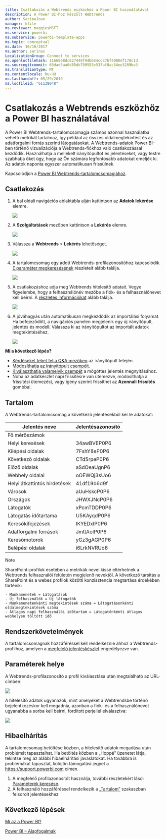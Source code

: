 ```yaml
---
title: Csatlakozás a Webtrends eszközhöz a Power BI használatával
description: A Power BI-hoz készült Webtrends
author: SarinaJoan
manager: kfile
ms.reviewer: maggiesMSFT
ms.service: powerbi
ms.subservice: powerbi-template-apps
ms.topic: conceptual
ms.date: 10/16/2017
ms.author: sarinas
LocalizationGroup: Connect to services
ms.openlocfilehash: 1166808dc827448f94bb84cc37bf4000df178c1d
ms.sourcegitcommit: 60dad5aa0d85db790553e537bf8ac34ee3289ba3
ms.translationtype: MT
ms.contentlocale: hu-HU
ms.lasthandoff: 05/29/2019
ms.locfileid: "61138048"
---
```

# <a name="connect-to-webtrends-with-power-bi"></a>Csatlakozás a Webtrends eszközhöz a Power BI használatával
A Power BI Webtrends-tartalomcsomagja számos azonnal használatba vehető metrikát tartalmaz, így például az összes oldalmegtekintést és az adatforgalmi forrás szerinti látogatásokat. A Webtrends-adatok Power BI-ben történő vizualizációja a Webtrends-fiókhoz való csatlakozással kezdődik. Használhatja a mellékelt irányítópultot és jelentéseket, vagy testre szabhatja őket úgy, hogy az Ön számára legfontosabb adatokat emeljék ki.  Az adatok naponta egyszer automatikusan frissülnek.

Kapcsolódjon a [Power BI Webtrends-tartalomcsomagjához](https://app.powerbi.com/getdata/services/webtrends).

## <a name="how-to-connect"></a>Csatlakozás
1. A bal oldali navigációs ablaktábla alján kattintson az **Adatok lekérése** elemre.
   
   ![](media/service-connect-to-webtrends/getdata3.png)
2. A **Szolgáltatások** mezőben kattintson a **Lekérés** elemre.
   
   ![](media/service-connect-to-webtrends/services.png)
3. Válassza a **Webtrends** \> **Lekérés** lehetőséget.
   
   ![](media/service-connect-to-webtrends/webtrends.png)
4. A tartalomcsomag egy adott Webtrends-profilazonosítóhoz kapcsolódik. [E paraméter megkeresésének](#FindingParams) részleteit alább találja.
   
   ![](media/service-connect-to-webtrends/parameters.png)
5. A csatlakozáshoz adja meg Webtrends hitelesítő adatait. Vegye figyelembe, hogy a felhasználónév mezőbe a fiók- és a felhasználónevet kell beírni. A [részletes információkat](#FindingParams) alább találja.
   
   ![](media/service-connect-to-webtrends/creds.png)
6. A jóváhagyás után automatikusan megkezdődik az importálási folyamat. Ha befejeződött, a navigációs panelen megjelenik egy új irányítópult, jelentés és modell. Válassza ki az irányítópultot az importált adatok megtekintéséhez.
   
   ![](media/service-connect-to-webtrends/dashboard.png)

**Mi a következő lépés?**

* [Kérdéseket tehet fel a Q&A mezőben](consumer/end-user-q-and-a.md) az irányítópult tetején.
* [Módosíthatja az irányítópult csempéit](service-dashboard-edit-tile.md).
* [Kiválaszthatja valamelyik csempét](consumer/end-user-tiles.md) a mögöttes jelentés megnyitásához.
* Noha az adatkészlet napi frissítésre van ütemezve, módosíthatja a frissítési ütemezést, vagy igény szerint frissíthet az **Azonnali frissítés** gombbal.

## <a name="whats-included"></a>Tartalom
<a name="Included"></a>

A Webtrends-tartalomcsomag a következő jelentésekből kér le adatokat:  

| Jelentés neve | Jelentésazonosító |
| --- | --- |
| Fő mérőszámok | |
| Helyi keresések |34awBVEP0P6 |
| Kilépési oldalak |7FshY8eP0P6 |
| Következő oldalak |CTd5rpeP0P6 |
| Előző oldalak |aSdOeaUgnP6 |
| Webhely oldalai |oOEWQj3sUo6 |
| Helyi átkattintós hirdetések |41df19b6d9f |
| Városok |aUuHskcP0P6 |
| Országok |JHWXJNcP0P6 |
| Látogatók |xPcmTDDP0P6 |
| Látogatás időtartama |U5KAyqdP0P6 |
| Keresőkifejezések |IKYEDxIP0P6 |
| Adatforgalmi források |JmttAoIP0P6 |
| Keresőmotorok |yGz3gAGP0P6 |
| Belépési oldalak |i6LrkNVRUo6 |

>[!NOTE]
>SharePoint-profilok esetében a metrikák nevei kissé eltérhetnek a Webtrends felhasználói felületén megjelenő nevektől. A következő társítás a SharePoint és a webes profilok közötti konzisztencia megtartása érdekében történik:   

    - Munkamenetek = Látogatások  
    - Új felhasználók = Új látogatók  
    - Munkamenetenkénti megtekintések száma = Látogatásonkénti oldalmegtekintések száma  
    - Átlagos napi felhasználói időtartam = Látogatónkénti átlagos webhelyen töltött idő  

## <a name="system-requirements"></a>Rendszerkövetelmények
A tartalomcsomagnak hozzáféréssel kell rendelkeznie ahhoz a Webtrends-profilhoz, amelyen a [megfelelő jelentéskészlet](#Included) engedélyezve van.

<a name="FindingParams"></a>

## <a name="finding-parameters"></a>Paraméterek helye
A Webtrends-profilazonosító a profil kiválasztása után megtalálható az URL-címben:

![](media/service-connect-to-webtrends/webtrendsparameters.png)

A hitelesítő adatok ugyanazok, mint amelyeket a Webtrendsbe történő bejelentkezéskor kell megadnia, azonban a fiók- és a felhasználónevet ugyanabba a sorba kell beírni, fordított perjellel elválasztva:

![](media/service-connect-to-webtrends/webtrendscreds.png)

## <a name="troubleshooting"></a>Hibaelhárítás
A tartalomcsomag betöltése közben, a hitelesítő adatok megadása után problémát tapasztalhat. Ha betöltés közben a „Hoppá” üzenetet látja, tekintse meg az alábbi hibaelhárítási javaslatokat. Ha továbbra is problémákat tapasztal, küldjön támogatási jegyet a https://support.powerbi.com címen.

1. A megfelelő profilazonosítót használja, további részletekért lásd: [Paraméterek keresése](#FindingParams).
2. A felhasználó hozzáféréssel rendelkezik a [„Tartalom”](#Included) szakaszban felsorolt jelentésekhez

## <a name="next-steps"></a>Következő lépések
[Mi az a Power BI?](power-bi-overview.md)

[Power BI – Alapfogalmak](consumer/end-user-basic-concepts.md)

